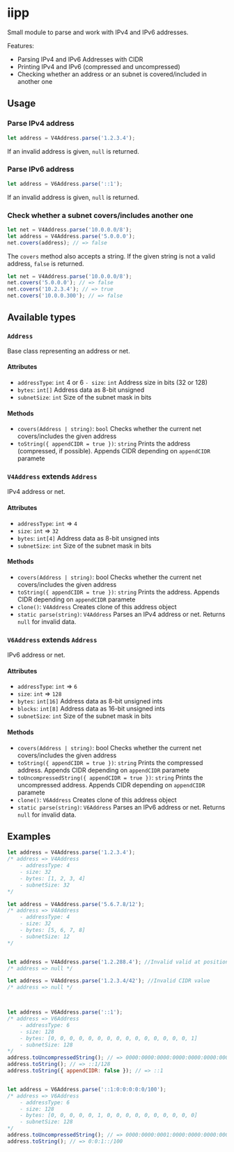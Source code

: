 # iipp

Small module to parse and work with IPv4 and IPv6 addresses.

Features:
- Parsing IPv4 and IPv6 Addresses with CIDR
- Printing IPv4 and IPv6 (compressed and uncompressed)
- Checking whether an address or an subnet is covered/included in another one

## Usage

### Parse IPv4 address
```js
let address = V4Address.parse('1.2.3.4');
```
If an invalid address is given, `null` is returned.

### Parse IPv6 address
```js
let address = V6Address.parse('::1');
```
If an invalid address is given, `null` is returned.

### Check whether a subnet covers/includes another one
```js
let net = V4Address.parse('10.0.0.0/8');
let address = V4Address.parse('5.0.0.0');
net.covers(address); // => false
```

The `covers` method also accepts a string.
If the given string is not a valid address, `false` is returned.
```js
let net = V4Address.parse('10.0.0.0/8');
net.covers('5.0.0.0'); // => false
net.covers('10.2.3.4'); // => true
net.covers('10.0.0.300'); // => false
```

## Available types

### `Address`
Base class representing an address or net.

#### Attributes
- `addressType`: `int`
  4 or 6
`- size`: `int`
  Address size in bits (32 or 128)
- `bytes`: `int[]`
  Address data as 8-bit unsigned
- `subnetSize`: `int`
  Size of the subnet mask in bits

#### Methods
- `covers(Address | string)`: `bool`
  Checks whether the current net covers/includes the given address
- `toString({ appendCIDR = true })`: `string`
  Prints the address (compressed, if possible). Appends CIDR depending on `appendCIDR` paramete


### `V4Address` extends `Address`
IPv4 address or net.

#### Attributes
- `addressType`: `int` => `4`
- `size`: `int` => `32`
- `bytes`: `int[4]`
  Address data as 8-bit unsigned ints
- `subnetSize`: `int`
  Size of the subnet mask in bits

#### Methods
- `covers(Address | string)`: bool
  Checks whether the current net covers/includes the given address
- `toString({ appendCIDR = true })`: `string`
  Prints the address. Appends CIDR depending on `appendCIDR` paramete
- `clone()`: `V4Address`
  Creates clone of this address object
- `static parse(string)`: `V4Address`
  Parses an IPv4 address or net. Returns `null` for invalid data.


### `V6Address` extends `Address`
IPv6 address or net.

#### Attributes
- `addressType`: `int` => `6`
- `size`: `int` => `128`
- `bytes`: `int[16]`
  Address data as 8-bit unsigned ints
- `blocks`: `int[8]`
  Address data as 16-bit unsigned ints
- `subnetSize`: `int`
  Size of the subnet mask in bits

#### Methods
- `covers(Address | string)`: bool
  Checks whether the current net covers/includes the given address
- `toString({ appendCIDR = true })`: `string`
  Prints the compressed address. Appends CIDR depending on `appendCIDR` paramete
- `toUncompressedString({ appendCIDR = true })`: `string`
  Prints the uncompressed address. Appends CIDR depending on `appendCIDR` paramete
- `clone()`: `V6Address`
  Creates clone of this address object
- `static parse(string)`: `V6Address`
  Parses an IPv6 address or net. Returns `null` for invalid data.


## Examples
```js
let address = V4Address.parse('1.2.3.4');
/* address => V4Address
	- addressType: 4
	- size: 32
	- bytes: [1, 2, 3, 4]
	- subnetSize: 32
*/

let address = V4Address.parse('5.6.7.8/12');
/* address => V4Address
	- addressType: 4
	- size: 32
	- bytes: [5, 6, 7, 8]
	- subnetSize: 12
*/


let address = V4Address.parse('1.2.288.4'); //Invalid valid at position 3
/* address => null */

let address = V4Address.parse('1.2.3.4/42'); //Invalid CIDR value
/* address => null */



let address = V6Address.parse('::1');
/* address => V6Address
	- addressType: 6
	- size: 128
	- bytes: [0, 0, 0, 0, 0, 0, 0, 0, 0, 0, 0, 0, 0, 0, 0, 1]
	- subnetSize: 128
*/
address.toUncompressedString(); // => 0000:0000:0000:0000:0000:0000:0000:0001/128
address.toString(); // => ::1/128
address.toString({ appendCIDR: false }); // => ::1


let address = V6Address.parse('::1:0:0:0:0:0/100');
/* address => V6Address
	- addressType: 6
	- size: 128
	- bytes: [0, 0, 0, 0, 0, 1, 0, 0, 0, 0, 0, 0, 0, 0, 0, 0]
	- subnetSize: 128
*/
address.toUncompressedString(); // => 0000:0000:0001:0000:0000:0000:0000:0000/100
address.toString(); // => 0:0:1::/100

